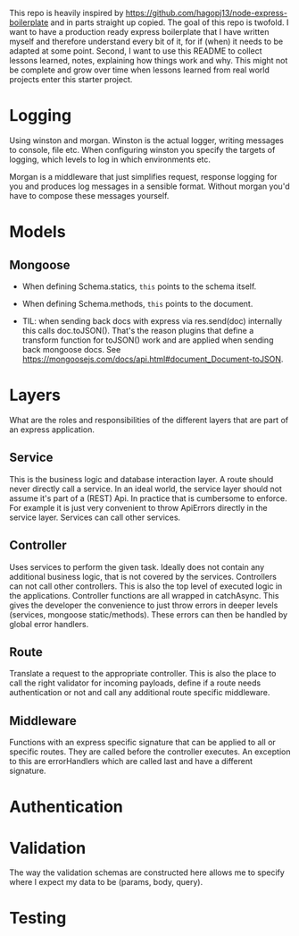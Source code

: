 This repo is heavily inspired by https://github.com/hagopj13/node-express-boilerplate and in parts straight up copied.
The goal of this repo is twofold. I want to have a production ready express boilerplate that I have written myself and
therefore understand every bit of it, for if (when) it needs to be adapted at some point.
Second, I want to use this README to collect lessons learned, notes, explaining how things work and why.
This might not be complete and grow over time when lessons learned from real world projects enter this starter project.

# Logging

Using winston and morgan.
Winston is the actual logger, writing messages to console, file etc.
When configuring winston you specify the targets of logging, which levels to log in which environments etc.

Morgan is a middleware that just simplifies request, response logging for you and produces log messages in a sensible format. Without morgan you'd have to compose these messages yourself.

# Models

## Mongoose

- When defining Schema.statics, `this` points to the schema itself.
- When defining Schema.methods, `this` points to the document.

- TIL: when sending back docs with express via res.send(doc) internally this calls doc.toJSON().
  That's the reason plugins that define a transform function for toJSON() work and are applied when sending back mongoose docs.
  See https://mongoosejs.com/docs/api.html#document_Document-toJSON.

# Layers

What are the roles and responsibilities of the different layers that are part of an express application.

## Service

This is the business logic and database interaction layer. A route should never directly call a service.
In an ideal world, the service layer should not assume it's part of a (REST) Api. In practice that is
cumbersome to enforce. For example it is just very convenient to throw ApiErrors directly in the service layer. Services can call other services.

## Controller

Uses services to perform the given task. Ideally does not contain any additional business logic, that is not covered by the services. Controllers can not call other controllers.
This is also the top level of executed logic in the applications. Controller functions are all wrapped in
catchAsync. This gives the developer the convenience to just throw errors in deeper levels (services, mongoose static/methods). These errors can then be handled by global error handlers.

## Route

Translate a request to the appropriate controller. This is also the place to call the right validator for incoming payloads, define if a route needs authentication or not and call any additional route specific middleware.

## Middleware

Functions with an express specific signature that can be applied to all or specific routes. They are called before the controller executes. An exception to this are errorHandlers which are called last and have a different signature.

# Authentication

# Validation

The way the validation schemas are constructed here allows me to specify where I expect my data to be (params, body, query).

# Testing
